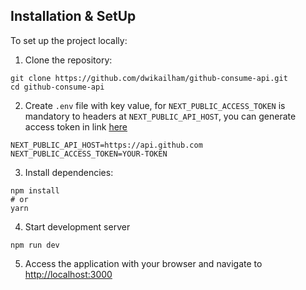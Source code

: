 ## Installation & SetUp
To set up the project locally:
1. Clone the repository:
```shell
git clone https://github.com/dwikailham/github-consume-api.git
cd github-consume-api
```

2. Create `.env` file with key value, for `NEXT_PUBLIC_ACCESS_TOKEN` is mandatory to headers at `NEXT_PUBLIC_API_HOST`, you can generate access token in link [here](https://docs.github.com/en/apps/creating-github-apps/authenticating-with-a-github-app/about-authentication-with-a-github-app)
```shell
NEXT_PUBLIC_API_HOST=https://api.github.com
NEXT_PUBLIC_ACCESS_TOKEN=YOUR-TOKEN
```

3. Install dependencies:
```shell
npm install
# or
yarn
```

4. Start development server
```shell
npm run dev
```

5. Access the application with your browser and navigate to [http://localhost:3000](http://localhost:3000)